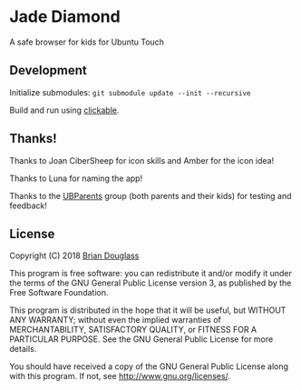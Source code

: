 # Jade Diamond

A safe browser for kids for Ubuntu Touch

## Development

Initialize submodules: `git submodule update --init --recursive`

Build and run using [clickable](https://github.com/bhdouglass/clickable).

## Thanks!

Thanks to Joan CiberSheep for icon skills and Amber for the icon idea!

Thanks to Luna for naming the app!

Thanks to the [UBParents](https://t.me/UBports_Parents) group (both parents and
their kids) for testing and feedback!

## License

Copyright (C) 2018 [Brian Douglass](http://bhdouglass.com/)

This program is free software: you can redistribute it and/or modify it under the terms of the GNU General Public License version 3, as published
by the Free Software Foundation.

This program is distributed in the hope that it will be useful, but WITHOUT ANY WARRANTY; without even the implied warranties of MERCHANTABILITY, SATISFACTORY QUALITY, or FITNESS FOR A PARTICULAR PURPOSE.  See the GNU General Public License for more details.

You should have received a copy of the GNU General Public License along with this program.  If not, see <http://www.gnu.org/licenses/>.
